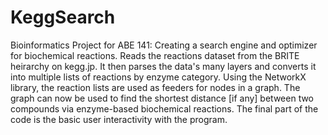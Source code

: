 # KeggSearch
Bioinformatics Project for ABE 141: Creating a search engine and optimizer for biochemical reactions. 
Reads the reactions dataset from the BRITE heirarchy on kegg.jp. 
It then parses the data's many layers and converts it into multiple lists of reactions by enzyme category.
Using the NetworkX library, the reaction lists are used as feeders for nodes in a graph.
The graph can now be used to find the shortest distance [if any] between two compounds via enzyme-based biochemical reactions.
The final part of the code is the basic user interactivity with the program. 
